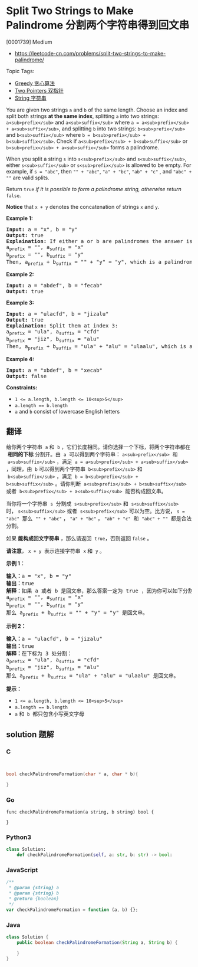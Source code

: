 # Split Two Strings to Make Palindrome 分割两个字符串得到回文串

[0001739] Medium

- https://leetcode-cn.com/problems/split-two-strings-to-make-palindrome/

Topic Tags:

- [Greedy 贪心算法](https://leetcode-cn.com/tag/greedy/)
- [Two Pointers 双指针](https://leetcode-cn.com/tag/two-pointers/)
- [String 字符串](https://leetcode-cn.com/tag/string/)

You are given two strings `a` and `b` of the same length. Choose an index and split both strings **at the same index**, splitting `a` into two strings: `a<sub>prefix</sub>` and `a<sub>suffix</sub>` where `a = a<sub>prefix</sub> + a<sub>suffix</sub>`, and splitting `b` into two strings: `b<sub>prefix</sub>` and `b<sub>suffix</sub>` where `b = b<sub>prefix</sub> + b<sub>suffix</sub>`. Check if `a<sub>prefix</sub> + b<sub>suffix</sub>` or `b<sub>prefix</sub> + a<sub>suffix</sub>` forms a palindrome.

When you split a string `s` into `s<sub>prefix</sub>` and `s<sub>suffix</sub>`, either `s<sub>suffix</sub>` or `s<sub>prefix</sub>` is allowed to be empty. For example, if `s = "abc"`, then `"" + "abc"`, `"a" + "bc"`, `"ab" + "c"` , and `"abc" + ""` are valid splits.

Return `true` _if it is possible to form_ _a palindrome string, otherwise return_ `false`.

**Notice** that `x + y` denotes the concatenation of strings `x` and `y`.

**Example 1:**

<pre><strong>Input:</strong> a = "x", b = "y"
<strong>Output:</strong> true
<strong>Explaination:</strong> If either a or b are palindromes the answer is true since you can split in the following way:
a<sub>prefix</sub> = "", a<sub>suffix</sub> = "x"
b<sub>prefix</sub> = "", b<sub>suffix</sub> = "y"
Then, a<sub>prefix</sub> + b<sub>suffix</sub> = "" + "y" = "y", which is a palindrome.
</pre>

**Example 2:**

<pre><strong>Input:</strong> a = "abdef", b = "fecab"
<strong>Output:</strong> true
</pre>

**Example 3:**

<pre><strong>Input:</strong> a = "ulacfd", b = "jizalu"
<strong>Output:</strong> true
<strong>Explaination:</strong> Split them at index 3:
a<sub>prefix</sub> = "ula", a<sub>suffix</sub> = "cfd"
b<sub>prefix</sub> = "jiz", b<sub>suffix</sub> = "alu"
Then, a<sub>prefix</sub> + b<sub>suffix</sub> = "ula" + "alu" = "ulaalu", which is a palindrome.
</pre>

**Example 4:**

<pre><strong>Input:</strong> a = "xbdef", b = "xecab"
<strong>Output:</strong> false
</pre>

**Constraints:**

- `1 <= a.length, b.length <= 10<sup>5</sup>`
- `a.length == b.length`
- `a` and `b` consist of lowercase English letters

## 翻译

给你两个字符串  `a` 和  `b` ，它们长度相同。请你选择一个下标，将两个字符串都在  **相同的下标** 分割开。由  `a`  可以得到两个字符串： `a<sub>prefix</sub>`  和  `a<sub>suffix</sub>` ，满足  `a = a<sub>prefix</sub> + a<sub>suffix</sub>` ，同理，由  `b` 可以得到两个字符串  `b<sub>prefix</sub>` 和  `b<sub>suffix</sub>` ，满足  `b = b<sub>prefix</sub> + b<sub>suffix</sub>` 。请你判断  `a<sub>prefix</sub> + b<sub>suffix</sub>` 或者  `b<sub>prefix</sub> + a<sub>suffix</sub>`  能否构成回文串。

当你将一个字符串  `s`  分割成  `s<sub>prefix</sub>` 和  `s<sub>suffix</sub>`  时， `s<sub>suffix</sub>` 或者  `s<sub>prefix</sub>` 可以为空。比方说， `s = "abc"`  那么  `"" + "abc"` ， `"a" + "bc"` ， `"ab" + "c"`  和  `"abc" + ""`  都是合法分割。

如果 **能构成回文字符串** ，那么请返回  `true`，否则返回 `false` 。

**请注意**， `x + y`  表示连接字符串  `x` 和  `y` 。

**示例 1：**

<pre><b>输入：</b>a = "x", b = "y"
<b>输出：</b>true
<b>解释：</b>如果 a 或者 b 是回文串，那么答案一定为 true ，因为你可以如下分割：
a<sub>prefix</sub> = "", a<sub>suffix</sub> = "x"
b<sub>prefix</sub> = "", b<sub>suffix</sub> = "y"
那么 a<sub>prefix</sub> + b<sub>suffix</sub> = "" + "y" = "y" 是回文串。
</pre>

**示例 2：**

<pre><b>输入：</b>a = "ulacfd", b = "jizalu"
<b>输出：</b>true
<b>解释：</b>在下标为 3 处分割：
a<sub>prefix</sub> = "ula", a<sub>suffix</sub> = "cfd"
b<sub>prefix</sub> = "jiz", b<sub>suffix</sub> = "alu"
那么 a<sub>prefix</sub> + b<sub>suffix</sub> = "ula" + "alu" = "ulaalu" 是回文串。</pre>

**提示：**

- `1 <= a.length, b.length <= 10<sup>5</sup>`
- `a.length == b.length`
- `a` 和  `b`  都只包含小写英文字母

## solution 题解

### C

```c


bool checkPalindromeFormation(char * a, char * b){

}
```

### Go

```golang
func checkPalindromeFormation(a string, b string) bool {

}
```

### Python3

```python
class Solution:
    def checkPalindromeFormation(self, a: str, b: str) -> bool:
```

### JavaScript

```javascript
/**
 * @param {string} a
 * @param {string} b
 * @return {boolean}
 */
var checkPalindromeFormation = function (a, b) {};
```

### Java

```java
class Solution {
    public boolean checkPalindromeFormation(String a, String b) {

    }
}
```
